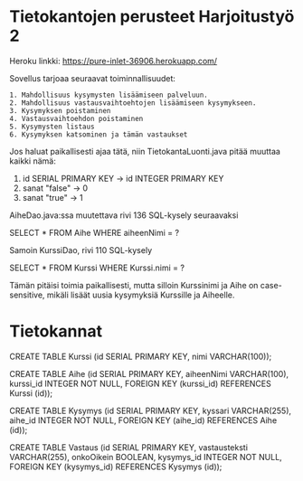 ﻿# Tietokantojen perusteet Harjoitustyö 2

Heroku linkki: https://pure-inlet-36906.herokuapp.com/

Sovellus tarjoaa seuraavat toiminnallisuudet:

	1. Mahdollisuus kysymysten lisäämiseen palveluun. 
	2. Mahdollisuus vastausvaihtoehtojen lisäämiseen kysymykseen. 
	3. Kysymyksen poistaminen
	4. Vastausvaihtoehdon poistaminen
	5. Kysymysten listaus
	6. Kysymyksen katsominen ja tämän vastaukset

Jos haluat paikallisesti ajaa tätä, niin TietokantaLuonti.java pitää muuttaa kaikki nämä:
1. id SERIAL PRIMARY KEY -> id INTEGER PRIMARY KEY
2. sanat "false" -> 0
3. sanat "true" -> 1

AiheDao.java:ssa muutettava rivi 136 SQL-kysely seuraavaksi

SELECT * FROM Aihe WHERE aiheenNimi = ?

Samoin KurssiDao, rivi 110 SQL-kysely

SELECT * FROM Kurssi WHERE Kurssi.nimi = ?

Tämän pitäisi toimia paikallisesti, mutta silloin Kurssinimi ja Aihe on case-sensitive, mikäli lisäät uusia kysymyksiä Kurssille ja Aiheelle.

# Tietokannat
CREATE TABLE Kurssi (id SERIAL PRIMARY KEY, nimi VARCHAR(100));


CREATE TABLE Aihe (id SERIAL PRIMARY KEY, aiheenNimi VARCHAR(100), kurssi_id INTEGER NOT NULL, FOREIGN KEY (kurssi_id) REFERENCES Kurssi (id));


CREATE TABLE Kysymys (id SERIAL PRIMARY KEY, kyssari VARCHAR(255), aihe_id INTEGER NOT NULL, FOREIGN KEY (aihe_id) REFERENCES Aihe (id));


CREATE TABLE Vastaus (id SERIAL PRIMARY KEY, vastausteksti VARCHAR(255), onkoOikein BOOLEAN, kysymys_id INTEGER NOT NULL, FOREIGN KEY (kysymys_id) REFERENCES Kysymys (id));

